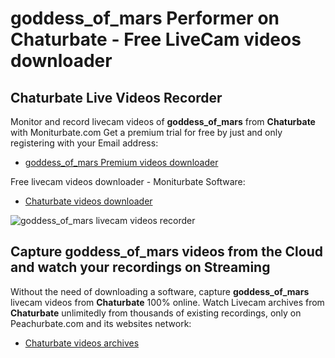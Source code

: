 # goddess_of_mars Performer on Chaturbate - Free LiveCam videos downloader

## Chaturbate Live Videos Recorder

Monitor and record livecam videos of **goddess_of_mars** from **Chaturbate** with Moniturbate.com
Get a premium trial for free by just and only registering with your Email address:
* [goddess_of_mars Premium videos downloader](https://moniturbate.com/request-demo-licence-key.html)

Free livecam videos downloader - Moniturbate Software:
* [Chaturbate videos downloader](https://moniturbate.com/moniturbate-download-software.html)

![goddess_of_mars livecam videos recorder](https://peachurnet.com/templates/moniturbate-software.png)


## Capture goddess_of_mars videos from the Cloud and watch your recordings on Streaming

Without the need of downloading a software, capture **goddess_of_mars** livecam videos from **Chaturbate** 100% online.
Watch Livecam archives from **Chaturbate** unlimitedly from thousands of existing recordings, only on Peachurbate.com and its websites network:
* [Chaturbate videos archives](https://peachurnet.com/)
